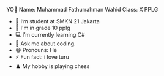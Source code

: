 YO👋
Name: Muhammad Fathurrahman Wahid
Class: X PPLG

- 🏫 I’m student at SMKN 21 Jakarta
- 🏫 I'm in grade 10 pplg
- 💻 I’m currently learning C#
- 💬 Ask me about coding.
- 😄 Pronouns: He
- ⚡ Fun fact: i love turu
- ♟️ My hobby is playing chess 
